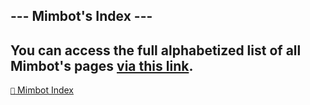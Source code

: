 ## --- Mimbot's Index ---

You can access the full alphabetized list of all Mimbot's pages [via this link](<https://zeithalt.github.io/r/index.html>).
----------
[`📑` Mimbot Index](<https://zeithalt.github.io/r/#6d30>)